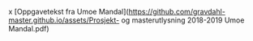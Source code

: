 x
[Oppgavetekst fra Umoe Mandal](https://github.com/gravdahl-master.github.io/assets/Prosjekt- og masterutlysning 2018-2019 Umoe Mandal.pdf)
